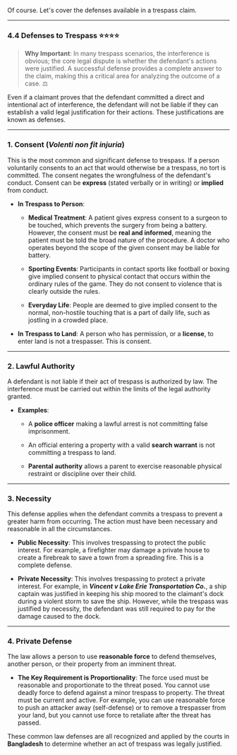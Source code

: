 Of course. Let's cover the defenses available in a trespass claim.

---

### 4.4 Defenses to Trespass ⭐⭐⭐⭐

> **Why Important**: In many trespass scenarios, the interference is obvious; the core legal dispute is whether the defendant's actions were justified. A successful defense provides a complete answer to the claim, making this a critical area for analyzing the outcome of a case. ⚖️

Even if a claimant proves that the defendant committed a direct and intentional act of interference, the defendant will not be liable if they can establish a valid legal justification for their actions. These justifications are known as defenses.

---

### 1. Consent (_Volenti non fit injuria_)

This is the most common and significant defense to trespass. If a person voluntarily consents to an act that would otherwise be a trespass, no tort is committed. The consent negates the wrongfulness of the defendant's conduct. Consent can be **express** (stated verbally or in writing) or **implied** from conduct.

- **In Trespass to Person**:
    
    - **Medical Treatment**: A patient gives express consent to a surgeon to be touched, which prevents the surgery from being a battery. However, the consent must be **real and informed**, meaning the patient must be told the broad nature of the procedure. A doctor who operates beyond the scope of the given consent may be liable for battery.
        
    - **Sporting Events**: Participants in contact sports like football or boxing give implied consent to physical contact that occurs within the ordinary rules of the game. They do not consent to violence that is clearly outside the rules.
        
    - **Everyday Life**: People are deemed to give implied consent to the normal, non-hostile touching that is a part of daily life, such as jostling in a crowded place.
        
- **In Trespass to Land**: A person who has permission, or a **license**, to enter land is not a trespasser. This is consent.
    

---

### 2. Lawful Authority

A defendant is not liable if their act of trespass is authorized by law. The interference must be carried out within the limits of the legal authority granted.

- **Examples**:
    
    - A **police officer** making a lawful arrest is not committing false imprisonment.
        
    - An official entering a property with a valid **search warrant** is not committing a trespass to land.
        
    - **Parental authority** allows a parent to exercise reasonable physical restraint or discipline over their child.
        

---

### 3. Necessity

This defense applies when the defendant commits a trespass to prevent a greater harm from occurring. The action must have been necessary and reasonable in all the circumstances.

- **Public Necessity**: This involves trespassing to protect the public interest. For example, a firefighter may damage a private house to create a firebreak to save a town from a spreading fire. This is a complete defense.
    
- **Private Necessity**: This involves trespassing to protect a private interest. For example, in **_Vincent v Lake Erie Transportation Co._**, a ship captain was justified in keeping his ship moored to the claimant's dock during a violent storm to save the ship. However, while the trespass was justified by necessity, the defendant was still required to pay for the damage caused to the dock.
    

---

### 4. Private Defense

The law allows a person to use **reasonable force** to defend themselves, another person, or their property from an imminent threat.

- **The Key Requirement is Proportionality**: The force used must be reasonable and proportionate to the threat posed. You cannot use deadly force to defend against a minor trespass to property. The threat must be current and active. For example, you can use reasonable force to push an attacker away (self-defense) or to remove a trespasser from your land, but you cannot use force to retaliate after the threat has passed.
    

These common law defenses are all recognized and applied by the courts in **Bangladesh** to determine whether an act of trespass was legally justified.